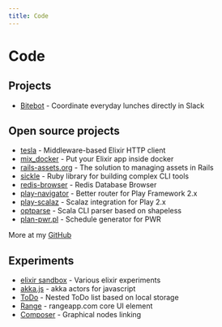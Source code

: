 ```yaml
---
title: Code
---
```


# Code

## Projects
* [Bitebot](https://bitebot.io) - Coordinate everyday lunches directly in Slack

## Open source projects

* [tesla](http://github.com/monterail/tesla) - Middleware-based Elixir HTTP client
* [mix_docker](http://github.com/recruitee/mix_docker) - Put your Elixir app inside docker
* [rails-assets.org](http://rails-assets.org) - The solution to managing assets in Rails
* [sickle](http://github.com/teamon/sickle) - Ruby library for building complex CLI tools
* [redis-browser](http://github.com/monterail/redis-browser) - Redis Database Browser
* [play-navigator](http://github.com/teamon/play-navigator) - Better router for Play Framework 2.x
* [play-scalaz](http://github.com/teamon/play-scalaz) - Scalaz integration for Play 2.x
* [optparse](http://github.com/teamon/optparse) - Scala CLI parser based on shapeless
* [plan-pwr.pl](http://github.com/teamon/plan-pwr.pl) - Schedule generator for PWR

More at my [GitHub](https://github.com/teamon)

## Experiments

* [elixir sandbox](http://github.com/teamon/sandbox) - Various elixir experiments
* [akka.js](http://github.com/teamon/akka.js) - akka actors for javascript
* [ToDo](/proto/todo/) - Nested ToDo list based on local storage
* [Range](/proto/range/) - rangeapp.com core UI element
* [Composer](/proto/composer/) - Graphical nodes linking
